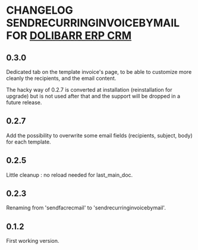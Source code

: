 # CHANGELOG SENDRECURRINGINVOICEBYMAIL FOR <a href="https://www.dolibarr.org">DOLIBARR ERP CRM</a>

## 0.3.0
Dedicated tab on the template invoice's page, to be able to customize more cleanly the recipients, and the email content.

The hacky way of 0.2.7 is converted at installation (reinstallation for upgrade) but is not used after that and the support will be dropped in a future release.

## 0.2.7
Add the possibility to overwrite some email fields (recipients, subject, body) for each template.

## 0.2.5
Little cleanup : no reload needed for last_main_doc.

## 0.2.3
Renaming from 'sendfacrecmail' to 'sendrecurringinvoicebymail'.

## 0.1.2
First working version.
